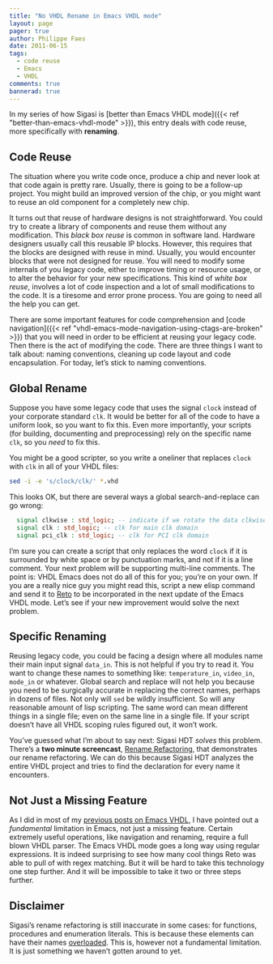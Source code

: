 ```yaml
---
title: "No VHDL Rename in Emacs VHDL mode"
layout: page 
pager: true
author: Philippe Faes
date: 2011-06-15
tags: 
  - code reuse
  - Emacs
  - VHDL
comments: true
bannerad: true
---
```


In my series of how Sigasi is [better than Emacs VHDL mode]({{< ref "better-than-emacs-vhdl-mode" >}}), this entry
deals with code reuse, more specifically with **renaming**.

Code Reuse
----------

The situation where you write code once, produce a chip and never look
at that code again is pretty rare. Usually, there is going to be a
follow-up project. You might build an improved version of the chip, or
you might want to reuse an old component for a completely new chip.

It turns out that reuse of hardware designs is not straightforward. You
could try to create a library of components and reuse them without any
modification. This *black box reuse* is common in software land.
Hardware designers usually call this reusable IP blocks. However, this
requires that the blocks are designed with reuse in mind. Usually, you
would encounter blocks that were not designed for reuse. You will need
to modify some internals of you legacy code, either to improve timing or
resource usage, or to alter the behavior for your new specifications.
This kind of *white box reuse*, involves a lot of code inspection and a
lot of small modifications to the code. It is a tiresome and error prone
process. You are going to need all the help you can get.

There are some important features for code comprehension and [code navigation]({{< ref "vhdl-emacs-mode-navigation-using-ctags-are-broken" >}})
that you will need in order to be efficient at reusing your legacy code.
Then there is the act of modifying the code. There are three things I
want to talk about: naming conventions, cleaning up code layout and code
encapsulation. For today, let’s stick to naming conventions.

Global Rename
-------------

Suppose you have some legacy code that uses the signal `clock` instead
of your corporate standard `clk`. It would be better for all of the code
to have a uniform look, so you want to fix this. Even more importantly,
your scripts (for building, documenting and preprocessing) rely on the
specific name `clk`, so you *need* to fix this.

You might be a good scripter, so you write a oneliner that replaces
`clock` with `clk` in all of your VHDL files:
```bash
sed -i -e 's/clock/clk/' *.vhd
```
This looks OK, but there are several ways a global search-and-replace
can go wrong:
```vhdl
  signal clkwise : std_logic; -- indicate if we rotate the data clkwise
  signal clk : std_logic; -- clk for main clk domain
  signal pci_clk : std_logic; -- clk for PCI clk domain
```

I’m sure you can create a script that only replaces the word `clock` if
it is surrounded by white space or by punctuation marks, and not if it
is a line comment. Your next problem will be supporting multi-line
comments. The point is: VHDL Emacs does not do all of this for you;
you’re on your own. If you are a really nice guy you might read this,
script a new elisp command and send it to
[Reto](https://guest.iis.ee.ethz.ch/~zimmi/emacs/vhdl-mode.html) to be
incorporated in the next update of the Emacs VHDL mode. Let’s see if
your new improvement would solve the next problem.

Specific Renaming
-----------------

Reusing legacy code, you could be facing a design where all modules name
their main input signal `data_in`. This is not helpful if you try to
read it. You want to change these names to something like:
`temperature_in`, `video_in`, `mode_in` or whatever. Global search and
replace will not help you because you need to be surgically accurate in
replacing the correct names, perhaps in dozens of files. Not only will
`sed` be wildly insufficient. So will any reasonable amount of lisp
scripting. The same word can mean different things in a single file;
even on the same line in a single file. If your script doesn’t have all
VHDL scoping rules figured out, it won’t work.

You’ve guessed what I’m about to say next: Sigasi HDT *solves* this
problem. There’s a **two minute screencast**, [Rename Refactoring](/screencasts/rename_refactoring), that
demonstrates our rename refactoring. We can do this because Sigasi HDT
analyzes the entire VHDL project and tries to find the declaration for
every name it encounters.

Not Just a Missing Feature
--------------------------

As I did in most of my [previous posts on Emacs VHDL](/opinion/emacs/), I have
pointed out a *fundamental* limitation in Emacs, not just a missing
feature. Certain extremely useful operations, like navigation and
renaming, require a full blown VHDL parser. The Emacs VHDL mode goes a
long way using regular expressions. It is indeed surprising to see how
many cool things Reto was able to pull of with regex matching. But it
will be hard to take this technology one step further. And it will be
impossible to take it two or three steps further.

Disclaimer
----------

Sigasi’s rename refactoring is still inaccurate in some cases: for
functions, procedures and enumeration literals. This is because these
elements can have their names
[overloaded](http://en.wikipedia.org/wiki/Method_overloading). This is,
however not a fundamental limitation. It is just something we haven’t
gotten around to yet.